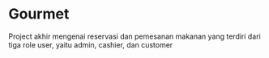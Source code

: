 # Gourmet
Project akhir mengenai reservasi dan pemesanan makanan yang terdiri dari tiga role user, yaitu admin, cashier, dan customer
